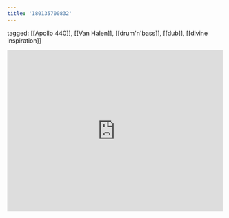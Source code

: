 ```yaml
---
title: '180135700832'
---
```

tagged: [[Apollo 440]], [[Van Halen]], [[drum'n'bass]], [[dub]], [[divine inspiration]]
<iframe allow="accelerometer; autoplay; clipboard-write; encrypted-media; gyroscope; picture-in-picture" allowfullscreen="" frameborder="0" height="375" id="youtube_iframe" src="https://www.youtube.com/embed/0Euz1CmRjgA?feature=oembed&amp;enablejsapi=1&amp;origin=https://safe.txmblr.com&amp;wmode=opaque" width="500"></iframe>